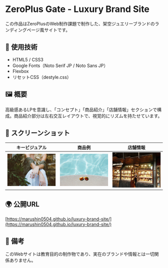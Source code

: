 # ZeroPlus Gate - Luxury Brand Site

この作品はZeroPlusのWeb制作課題で制作した、架空ジュエリーブランドのランディングページ風サイトです。

## 🔧 使用技術

- HTML5 / CSS3
- Google Fonts（Noto Serif JP / Noto Sans JP）
- Flexbox
- リセットCSS（destyle.css）

## 🖼️ 概要

高級感あるLPを意識し、「コンセプト」「商品紹介」「店舗情報」セクションで構成。商品紹介部分は左右交互レイアウトで、視覚的にリズムを持たせています。

## 📸 スクリーンショット

| キービジュアル | 商品例 | 店舗情報 |
|----------------|--------|----------|
| ![](img/kv.jpg) | ![](img/item01.jpg) | ![](img/shop.jpg) |

## 🌍 公開URL

[https://marushin0504.github.io/luxury-brand-site/](https://marushin0504.github.io/luxury-brand-site/)

## 📝 備考

このWebサイトは教育目的の制作物であり、実在のブランドや情報とは一切関係ありません。
